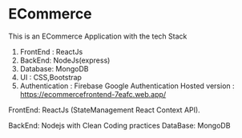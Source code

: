 # ECommerce
This is an ECommerce Application with the tech Stack
1. FrontEnd : ReactJs
2. BackEnd: NodeJs(express)
3. Database: MongoDB
4. UI : CSS,Bootstrap
5. Authentication : Firebase Google Authentication
Hosted version : https://ecommercefrontend-7eafc.web.app/

FrontEnd:
ReactJs (StateManagement React Context API).

BackEnd:
Nodejs with Clean Coding practices
DataBase:
MongoDB 


